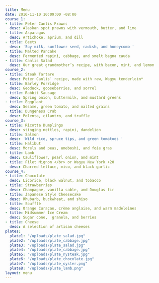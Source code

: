 ```yaml
---
title: Menu
date: 2016-11-10 10:09:00 -08:00
course_1:
- title: Peter Canlis Prawns
  desc: Alaskan spot prawns with vermouth, butter, and lime
- title: Asparagus
  desc: Artichoke, aprium, and dill
- title: Beets
  desc: 'Soy milk, sunflower seed, radish, and honeycomb '
- title: Malted Pancake
  desc: Fermented rapini, cabbage, and smelt bagna cauda
- title: Canlis Salad
  desc: Our great grandmother’s recipe, with bacon, mint, and lemon
course_2:
- title: Steak Tartare
  desc: Peter Canlis’ recipe, made with raw, Wagyu tenderloin*
- title: Barley Porridge
  desc: Geoduck, gooseberries, and sorrel
- title: Rabbit Sausage
  desc: Spring onion, buttermilk, and mustard greens
- title: Eggplant
  desc: Sesame, green tomato, and malted grains
- title: Dungeness Crab
  desc: Polenta, cilantro, and truffle
course_3:
- title: Ricotta Dumplings
  desc: stinging nettles, rapini, dandelion
- title: Salmon
  desc: 'Wild rice, spruce tips, and green tomatoes '
- title: Halibut
  desc: Morels and peas, umeboshi, and foie gras
- title: Lamb
  desc: Cauliflower, pearl onion, and mint
- title: Filet Mignon </br> or Wagyu New York +20
  desc: Charred lettuce, miso, and black garlic
course_4:
- title: Chocolate
  desc: Licorice, black walnut, and tobacco
- title: Strawberries
  desc: Champagne, vanilla sable, and Douglas fir
- title: Japanese Style Cheesecake
  desc: Rhubarb, buckwheat, and shiso
- title: Soufflè
  desc: Orange Curaçao, crème anglaise, and warm madeleines
- title: Midsummer Ice Cream
  desc: Sugar cone,  granola, and berries
- title: Cheese
  desc: A selection of artisan cheeses
plates:
  plate1: "/uploads/plate_salad.jpg"
  plate2: "/uploads/plate_cabbage.jpg"
  plate3: "/uploads/plate_salad.jpg"
  plate4: "/uploads/plate_cabbage.jpg"
  plate5: "/uploads/plate_nysteak.jpg"
  plate6: "/uploads/plate_chocolate.jpg"
  plate7: "/uploads/plate_oyster.png"
  plate8: "/uploads/plate_lamb.png"
layout: menu
---
```


